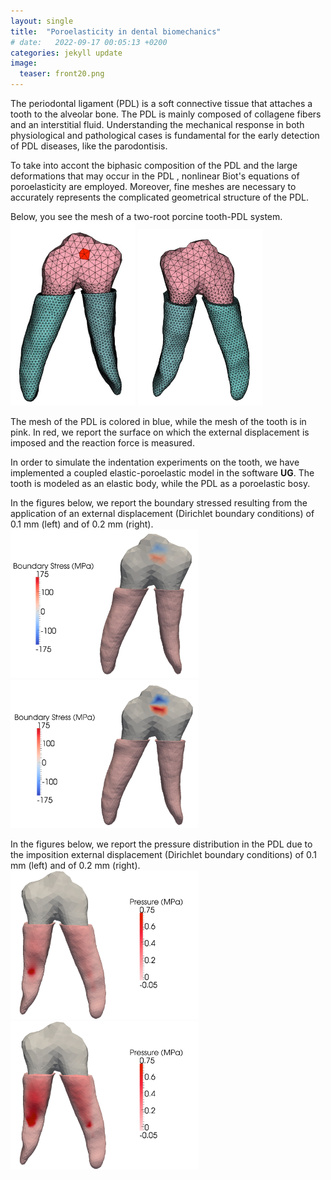 ```yaml
---
layout: single
title:  "Poroelasticity in dental biomechanics"
# date:   2022-09-17 00:05:13 +0200
categories: jekyll update
image:
  teaser: front20.png
---
```



The periodontal ligament (PDL) is a soft connective tissue that attaches a tooth to the alveolar bone.
The PDL is mainly composed of collagene fibers and an interstitial fluid.
Understanding the mechanical response in both physiological and pathological cases
is fundamental for the early detection of PDL diseases, like the parodontisis.

To take into accont the biphasic composition of the PDL
and the large deformations that may occur in the PDL ,
nonlinear Biot's equations of poroelasticity are employed.
Moreover, fine meshes are necessary to accurately represents the complicated geometrical structure of the PDL.

Below, you see the mesh of a two-root porcine tooth-PDL system.
<img src="/assets/images/01dental/mesh_front.png" alt="mesh_front" width="200"/>
<img src="/assets/images/01dental/mesh_back.png" alt="mesh_back" width="200"/>

The mesh of the PDL is colored in blue,
while the mesh of the tooth is in pink.
In red, we report the surface on which
the external displacement is imposed
and the reaction force is measured.

In order to simulate the indentation experiments on the tooth,
we have implemented a coupled elastic-poroelastic model in the software **UG**.
The tooth is modeled as an elastic body,
while the PDL as a poroelastic bosy.

In the figures below, we report the boundary stressed resulting from the application
of an external displacement (Dirichlet boundary conditions) of 0.1 mm (left)
and of 0.2 mm (right).
<img src="/assets/images/01dental/front10.png" alt="mesh_front" width="300"/>
<img src="/assets/images/01dental/front20.png" alt="mesh_back" width="300"/>


In the figures below, we report the pressure distribution in the PDL
due to the imposition external displacement (Dirichlet boundary conditions) of 0.1 mm (left)
and of 0.2 mm (right).
<img src="/assets/images/01dental/back10.png" alt="mesh_front" width="300"/>
<img src="/assets/images/01dental/back20.png" alt="mesh_back" width="300"/>
